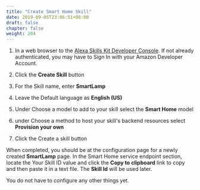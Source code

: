 ```yaml
---
title: "Create Smart Home Skill"
date: 2019-09-05T23:06:51+08:00
draft: false
chapter: false
weight: 204
---
```


1. In a web browser to the [Alexa Skills Kit Developer Console](https://developer.amazon.com/alexa/console/ask). 
If not already authenticated, you may have to Sign In with your Amazon Developer Account.

1. Click the **Create Skill** button

1. For the Skill name, enter **SmartLamp**

1. Leave the Default language as **English (US)**

1. Under Choose a model to add to your skill select the **Smart Home** model

1. under Choose a method to host your skill's backend resources 
select **Provision your own**

1. Click the Create a skill button

When completed, you should be at the configuration page for a newly created **SmartLamp** page.
In the Smart Home service endpoint section, locate the Your Skill ID value and click the 
**Copy to clipboard** link to copy and then paste it in a text file.
The **Skill Id** will be used later.

You do not have to configure any other things yet. 

